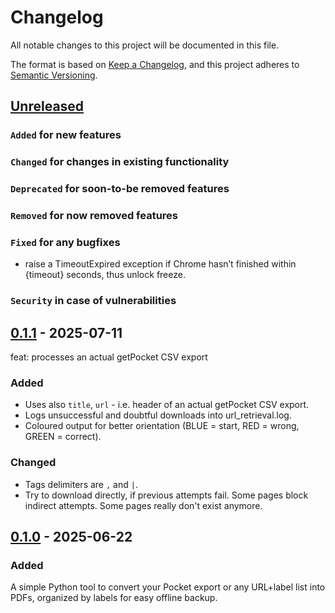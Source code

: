 # Changelog

All notable changes to this project will be documented in this file.

The format is based on [Keep a Changelog](https://keepachangelog.com/en/1.0.0/),
and this project adheres to [Semantic Versioning](https://semver.org/spec/v2.0.0.html).

## [Unreleased]

### `Added` for new features

### `Changed` for changes in existing functionality

### `Deprecated` for soon-to-be removed features

### `Removed` for now removed features

### `Fixed` for any bugfixes

- raise a TimeoutExpired exception if Chrome hasn’t finished within {timeout} seconds, thus unlock freeze.

### `Security` in case of vulnerabilities

## [0.1.1] - 2025-07-11

feat: processes an actual getPocket CSV export

### Added

- Uses also `title`, `url` - i.e. header of an actual getPocket CSV export.
- Logs unsuccessful and doubtful downloads into url_retrieval.log.
- Coloured output for better orientation (BLUE = start, RED = wrong, GREEN = correct).

### Changed

- Tags delimiters are `,` and `|`.
- Try to download directly, if previous attempts fail. Some pages block indirect attempts. Some pages really don't exist anymore.

## [0.1.0] - 2025-06-22

### Added

A simple Python tool to convert your Pocket export or any URL+label list into PDFs, organized by labels for easy offline backup.

[Unreleased]: https://github.com/WorkOfStan/web-pages-to-pdf/compare/v0.1.1...HEAD
[0.1.1]: https://github.com/WorkOfStan/web-pages-to-pdf/compare/v0.1.0...v0.1.1
[0.1.0]: https://github.com/WorkOfStan/web-pages-to-pdf/releases/tag/v0.1.0
